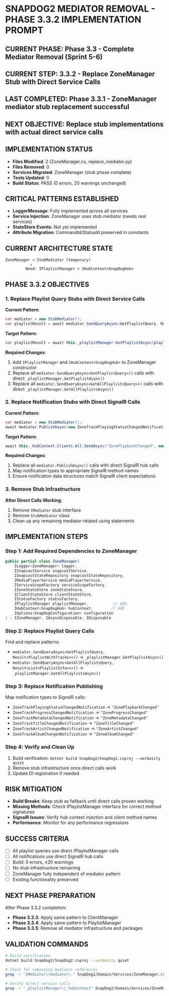 # SNAPDOG2 MEDIATOR REMOVAL - PHASE 3.3.2 IMPLEMENTATION PROMPT

## CURRENT PHASE: Phase 3.3 - Complete Mediator Removal (Sprint 5-6)
## CURRENT STEP: 3.3.2 - Replace ZoneManager Stub with Direct Service Calls
## LAST COMPLETED: Phase 3.3.1 - ZoneManager mediator stub replacement successful
## NEXT OBJECTIVE: Replace stub implementations with actual direct service calls

## IMPLEMENTATION STATUS

- **Files Modified**: 2 (ZoneManager.cs, replace_mediator.py)
- **Files Removed**: 0
- **Services Migrated**: ZoneManager (stub phase complete)
- **Tests Updated**: 0
- **Build Status**: PASS (0 errors, 20 warnings unchanged)

## CRITICAL PATTERNS ESTABLISHED

- **LoggerMessage**: Fully implemented across all services
- **Service Injection**: ZoneManager uses stub mediator (needs real services)
- **StateStore Events**: Not yet implemented
- **Attribute Migration**: CommandId/StatusId preserved in constants

## CURRENT ARCHITECTURE STATE

```
ZoneManager → StubMediator (temporary)
           ↓
         Need: IPlaylistManager + IHubContext<SnapDogHub>
```

## PHASE 3.3.2 OBJECTIVES

### 1. Replace Playlist Query Stubs with Direct Service Calls

**Current Pattern**:
```csharp
var mediator = new StubMediator();
var playlistResult = await mediator.SendQueryAsync<GetPlaylistQuery, Result<PlaylistWithTracks>>(query);
```

**Target Pattern**:
```csharp
var playlistResult = await this._playlistManager.GetPlaylistAsync(playlistIndex);
```

**Required Changes**:
1. Add `IPlaylistManager` and `IHubContext<SnapDogHub>` to ZoneManager constructor
2. Replace all `mediator.SendQueryAsync<GetPlaylistQuery>()` calls with direct `_playlistManager.GetPlaylistAsync()`
3. Replace all `mediator.SendQueryAsync<GetAllPlaylistsQuery>()` calls with direct `_playlistManager.GetAllPlaylistsAsync()`

### 2. Replace Notification Stubs with Direct SignalR Calls

**Current Pattern**:
```csharp
var mediator = new StubMediator();
await mediator.PublishAsync(new ZoneTrackPlayingStatusChangedNotification { ... });
```

**Target Pattern**:
```csharp
await this._hubContext.Clients.All.SendAsync("ZonePlaybackChanged", new ZonePlaybackChangedNotification(...));
```

**Required Changes**:
1. Replace all `mediator.PublishAsync()` calls with direct SignalR hub calls
2. Map notification types to appropriate SignalR method names
3. Ensure notification data structures match SignalR client expectations

### 3. Remove Stub Infrastructure

**After Direct Calls Working**:
1. Remove `IMediator` stub interface
2. Remove `StubMediator` class
3. Clean up any remaining mediator-related using statements

## IMPLEMENTATION STEPS

### Step 1: Add Required Dependencies to ZoneManager

```csharp
public partial class ZoneManager(
    ILogger<ZoneManager> logger,
    ISnapcastService snapcastService,
    ISnapcastStateRepository snapcastStateRepository,
    IMediaPlayerService mediaPlayerService,
    IServiceScopeFactory serviceScopeFactory,
    IZoneStateStore zoneStateStore,
    IClientStateStore clientStateStore,
    IStatusFactory statusFactory,
    IPlaylistManager playlistManager,           // ADD
    IHubContext<SnapDogHub> hubContext,        // ADD
    IOptions<SnapDogConfiguration> configuration
) : IZoneManager, IAsyncDisposable, IDisposable
```

### Step 2: Replace Playlist Query Calls

Find and replace patterns:
- `mediator.SendQueryAsync<GetPlaylistQuery, Result<PlaylistWithTracks>>()` → `_playlistManager.GetPlaylistAsync()`
- `mediator.SendQueryAsync<GetAllPlaylistsQuery, Result<List<PlaylistInfo>>>()` → `_playlistManager.GetAllPlaylistsAsync()`

### Step 3: Replace Notification Publishing

Map notification types to SignalR calls:
- `ZoneTrackPlayingStatusChangedNotification` → `"ZonePlaybackChanged"`
- `ZoneTrackProgressChangedNotification` → `"ZoneProgressChanged"`
- `ZoneTrackMetadataChangedNotification` → `"ZoneMetadataChanged"`
- `ZoneTrackTitleChangedNotification` → `"ZoneTitleChanged"`
- `ZoneTrackArtistChangedNotification` → `"ZoneArtistChanged"`
- `ZoneTrackAlbumChangedNotification` → `"ZoneAlbumChanged"`

### Step 4: Verify and Clean Up

1. Build verification: `dotnet build SnapDog2/SnapDog2.csproj --verbosity quiet`
2. Remove stub infrastructure once direct calls work
3. Update DI registration if needed

## RISK MITIGATION

- **Build Breaks**: Keep stub as fallback until direct calls proven working
- **Missing Methods**: Check IPlaylistManager interface for correct method signatures
- **SignalR Issues**: Verify hub context injection and client method names
- **Performance**: Monitor for any performance regressions

## SUCCESS CRITERIA

- [ ] All playlist queries use direct IPlaylistManager calls
- [ ] All notifications use direct SignalR hub calls
- [ ] Build: 0 errors, ≤20 warnings
- [ ] No stub infrastructure remaining
- [ ] ZoneManager fully independent of mediator pattern
- [ ] Existing functionality preserved

## NEXT PHASE PREPARATION

After Phase 3.3.2 completion:
- **Phase 3.3.3**: Apply same pattern to ClientManager
- **Phase 3.3.4**: Apply same pattern to PlaylistManager
- **Phase 3.3.5**: Remove all mediator infrastructure and packages

## VALIDATION COMMANDS

```bash
# Build verification
dotnet build SnapDog2/SnapDog2.csproj --verbosity quiet

# Check for remaining mediator references
grep -r "IMediator\|mediator\." SnapDog2/Domain/Services/ZoneManager.cs

# Verify direct service calls
grep -r "_playlistManager\|_hubContext" SnapDog2/Domain/Services/ZoneManager.cs
```
